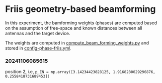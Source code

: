 # Friis geometry-based beamforming

In this experiment, the bamforming weights (phases) are computed based on the assumption of free-space and known distances between all antennas and the target device.

The weights are computed in [compute_beam_forming_weights.py](https://github.com/techtile-by-dramco/experiments/blob/73b6b710fe99a4d2259ac602a803231bf69dd7e1/03_geometry_based_beamforming/031_Friis/processing/compute_beam_forming_weights.py) and stored in [config-phase-friis.yml](https://github.com/techtile-by-dramco/experiments/blob/73b6b710fe99a4d2259ac602a803231bf69dd7e1/03_geometry_based_beamforming/031_Friis/client/config-phase-friis.yml).



### 20241106085615

position 2, i.e,
`p_EN = np.array([3.14234423828125, 1.9168280029296876, 0.2558418731689453])`
